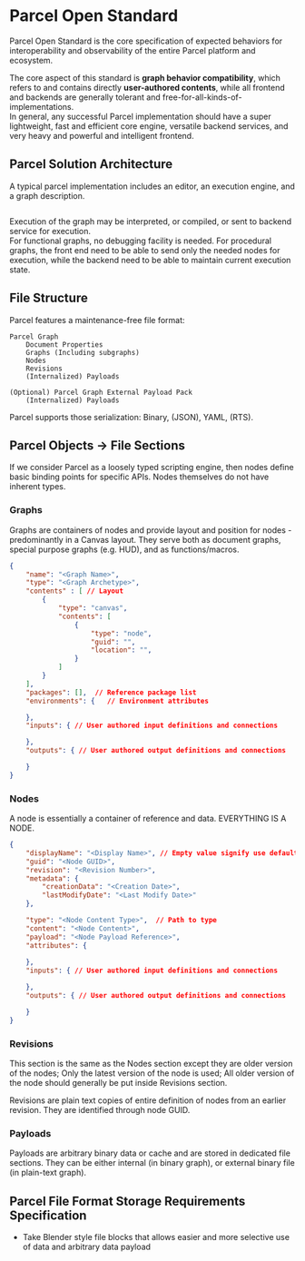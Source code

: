 # Parcel Open Standard

Parcel Open Standard is the core specification of expected behaviors for interoperability and observability of the entire Parcel platform and ecosystem.

The core aspect of this standard is **graph behavior compatibility**, which refers to and contains directly **user-authored contents**, while all frontend and backends are generally tolerant and free-for-all-kinds-of-implementations.  
In general, any successful Parcel implementation should have a super lightweight, fast and efficient core engine, versatile backend services, and very heavy and powerful and intelligent frontend.

## Parcel Solution Architecture

A typical parcel implementation includes an editor, an execution engine, and a graph description.

```mermaid
```

Execution of the graph may be interpreted, or compiled, or sent to backend service for execution.  
For functional graphs, no debugging facility is needed.
For procedural graphs, the front end need to be able to send only the needed nodes for execution, while the backend need to be able to maintain current execution state.

## File Structure

Parcel features a maintenance-free file format:

```
Parcel Graph
    Document Properties
    Graphs (Including subgraphs)
    Nodes
    Revisions
    (Internalized) Payloads

(Optional) Parcel Graph External Payload Pack
    (Internalized) Payloads
```
Parcel supports those serialization: Binary, (JSON), YAML, (RTS).

## Parcel Objects -> File Sections

If we consider Parcel as a loosely typed scripting engine, then nodes define basic binding points for specific APIs. Nodes themselves do not have inherent types.

### Graphs

Graphs are containers of nodes and provide layout and position for nodes - predominantly in a Canvas layout. They serve both as document graphs, special purpose graphs (e.g. HUD), and as functions/macros.

```json
{
    "name": "<Graph Name>",
    "type": "<Graph Archetype>",
    "contents" : [ // Layout
        { 
            "type": "canvas",
            "contents": [
                {
                    "type": "node",
                    "guid": "",
                    "location": "",
                }
            ]
        }
    ],
    "packages": [],  // Reference package list
    "environments": {   // Environment attributes

    },
    "inputs": { // User authored input definitions and connections

    },
    "outputs": { // User authored output definitions and connections

    }
}
```

### Nodes

A node is essentially a container of reference and data. EVERYTHING IS A NODE.

```json
{
    "displayName": "<Display Name>", // Empty value signify use default, which usually just shows the node type
    "guid": "<Node GUID>",
    "revision": "<Revision Number>",
    "metadata": {
        "creationData": "<Creation Date>",
        "lastModifyDate": "<Last Modify Date>"
    },

    "type": "<Node Content Type>",  // Path to type
    "content": "<Node Content>",
    "payload": "<Node Payload Reference>",
    "attributes": {
        
    },
    "inputs": { // User authored input definitions and connections

    },
    "outputs": { // User authored output definitions and connections

    }
}
```

### Revisions

This section is the same as the Nodes section except they are older version of the nodes; Only the latest version of the node is used; All older version of the node should generally be put inside Revisions section.

Revisions are plain text copies of entire definition of nodes from an earlier revision. They are identified through node GUID.

### Payloads

Payloads are arbitrary binary data or cache and are stored in dedicated file sections. They can be either internal (in binary graph), or external binary file (in plain-text graph).

## Parcel File Format Storage Requirements Specification

* Take Blender style file blocks that allows easier and more selective use of data and arbitrary data payload